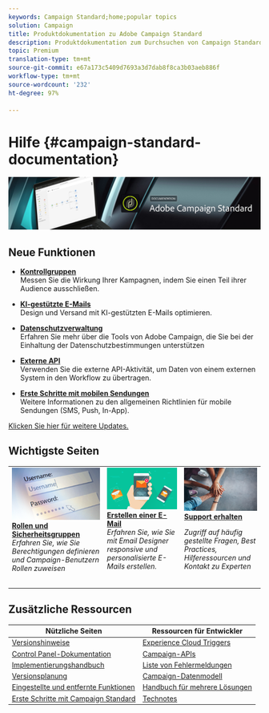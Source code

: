 ```yaml
---
keywords: Campaign Standard;home;popular topics
solution: Campaign
title: Produktdokumentation zu Adobe Campaign Standard
description: Produktdokumentation zum Durchsuchen von Campaign Standards
topic: Premium
translation-type: tm+mt
source-git-commit: e67a173c5409d7693a3d7dab8f8ca3b03aeb886f
workflow-type: tm+mt
source-wordcount: '232'
ht-degree: 97%

---
```



# Hilfe {#campaign-standard-documentation}

![](start/using/assets/do-not-localize/banner_acs_doc.jpg)

## Neue Funktionen

* **[Kontrollgruppen](sending/using/control-group.md)**<br/>Messen Sie die Wirkung Ihrer Kampagnen, indem Sie einen Teil ihrer Audience ausschließen.

* **[KI-gestützte E-Mails](sending/using/predictive.md)**<br/>Design und Versand mit KI-gestützten E-Mails optimieren.

* **[Datenschutzverwaltung](https://helpx.adobe.com/de/campaign/kb/campaign-privacy.html)**<br/>
Erfahren Sie mehr über die Tools von Adobe Campaign, die Sie bei der Einhaltung der Datenschutzbestimmungen unterstützen

* **[Externe API](automating/using/external-api.md)**<br/>Verwenden Sie die externe API-Aktivität, um Daten von einem externen System in den Workflow zu übertragen.

* **[Erste Schritte mit mobilen Sendungen](https://helpx.adobe.com/de/campaign/kb/acs-mobile.html)**<br/>
Weitere Informationen zu den allgemeinen Richtlinien für mobile Sendungen (SMS, Push, In-App).

[Klicken Sie hier für weitere Updates.](rn/using/documentation-updates.md)

## Wichtigste Seiten

<table>
<tr>
  <td valign="top">
    <a href="administration/using/about-access-management.md">
      <img alt="Benutzerrollen" src="start/using/assets/roles.png"/>
    </a>
    <div>
    <a href="administration/using/about-access-management.md"><strong>Rollen und Sicherheitsgruppen</strong></a>
    </div>
    <em>Erfahren Sie, wie Sie Berechtigungen definieren und Campaign-Benutzern Rollen zuweisen</em>
    <br>
  </td>
  <td valign="top">
    <a href="designing/using/designing-content-in-adobe-campaign.md">
      <img alt="Designer" src="start/using/assets/design.png" />
    </a>
    <div>
    <a href="designing/using/designing-content-in-adobe-campaign.md"><strong>Erstellen einer E-Mail</strong></a>
    </div>
    <em>Erfahren Sie, wie Sie mit Email Designer responsive und personalisierte E-Mails erstellen.</em>
    <br>
  </td>
  <td valign="top">
       <img alt="Support" src="start/using/assets/do-not-localize/help.jpeg" />
    <div><a href="https://helpx.adobe.com/de/campaign/kb/ac-support.html">
    <strong>Support erhalten</strong></a>
    </div>
    <p><em>Zugriff auf häufig gestellte Fragen, Best Practices, Hilferessourcen und Kontakt zu Experten</em></p>
    <br>
  </td>
</tr>
</table>

## Zusätzliche Ressourcen

| Nützliche Seiten | Ressourcen für Entwickler |
|---|---|
| [Versionshinweise](rn/using/release-notes.md) | [Experience Cloud Triggers](integrating/using/about-adobe-experience-cloud-triggers.md) |
| [Control Panel-Dokumentation](https://docs.adobe.com/content/help/de-DE/control-panel/using/control-panel-home.html) | [Campaign-APIs](api/using/get-started-apis.md) |
| [Implementierungshandbuch](https://helpx.adobe.com/de/campaign/kb/campaign-standard-implementation-guide.html) | [Liste von Fehlermeldungen](https://docs.adobe.com/content/help/en/campaign-classic/technicalresources/error_messages/error_codes.html) |
| [Versionsplanung](rn/using/release-planning.md) | [Campaign-Datenmodell](developing/using/datamodel-introduction.md) |
| [Eingestellte und entfernte Funktionen](https://helpx.adobe.com/de/campaign/kb/acs-deprecated-and-removed-features.html) | [Handbuch für mehrere Lösungen](integrating/using/get-started-campaign-integrations.md) |
| [Erste Schritte mit Campaign Standard](start/using/about-campaign-standard.md) | [Technotes](https://helpx.adobe.com/de/campaign/kb/acs-article-list.html) |
